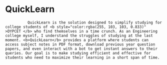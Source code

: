 # QuickLearn

              QuickLearn is the solution designed to simplify studying for college students of <b style="color:rgba(255, 103, 103, 0.833)" >DYPCET </b> who find themselves in a time crunch. As an Engineering college myself, I understand the struggles of studying at the last moment. <b>QuickLearn</b> provides a platform where students can access subject notes in PDF format, download previous year question papers, and even interact with a bot to get instant answers to their queries. Our goal is to make studying efficient and effective for students who need to maximize their learning in a short span of time.
